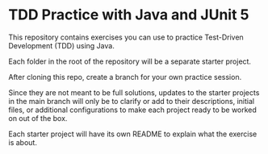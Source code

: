 # TDD Practice with Java and JUnit 5

This repository contains exercises you can use to practice Test-Driven Development (TDD) using Java.

Each folder in the root of the repository will be a separate starter project. 

After cloning this repo, create a branch for your own practice session. 

Since they are not meant to be full solutions, updates to the starter projects in the main branch will only
be to clarify or add to their descriptions, initial files, or additional configurations to make each project
ready to be worked on out of the box.

Each starter project will have its own README to explain what the exercise is about. 
